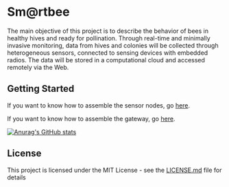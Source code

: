 # Sm@rtbee
The main objective of this project is to describe the behavior of bees in healthy hives and ready for pollination. Through real-time and minimally invasive monitoring, data from hives and colonies will be collected through heterogeneous sensors, connected to sensing devices with embedded radios. The data will be stored in a computational cloud and accessed remotely via the Web.

## Getting Started

If you want to know how to assemble the sensor nodes, go [here](Nodes/sensor).


If you want to know how to assemble the gateway, go [here](Nodes/gateway).

[![Anurag's GitHub stats](https://github-readme-stats.vercel.app/api?username=Esteves4)](https://github.com/anuraghazra/github-readme-stats)

## License

This project is licensed under the MIT License - see the [LICENSE.md](LICENSE) file for details
